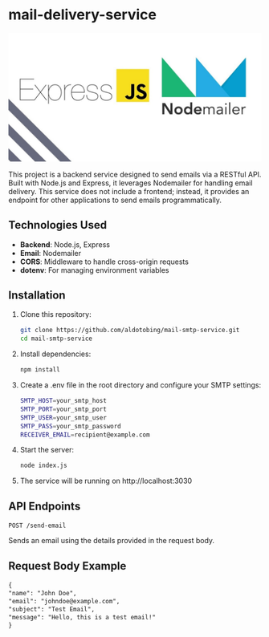 # mail-delivery-service

![mail-smtp-service](/maxresdefault.jpg)

This project is a backend service designed to send emails via a RESTful API. Built with Node.js and Express, it leverages Nodemailer for handling email delivery. This service does not include a frontend; instead, it provides an endpoint for other applications to send emails programmatically.

## Technologies Used

- **Backend**: Node.js, Express
- **Email**: Nodemailer
- **CORS**: Middleware to handle cross-origin requests
- **dotenv**: For managing environment variables

## Installation

1. Clone this repository:

   ```bash
   git clone https://github.com/aldotobing/mail-smtp-service.git
   cd mail-smtp-service
   ```

2. Install dependencies:

   ```bash
   npm install
   ```

3. Create a .env file in the root directory and configure your SMTP settings:

   ```bash
   SMTP_HOST=your_smtp_host
   SMTP_PORT=your_smtp_port
   SMTP_USER=your_smtp_user
   SMTP_PASS=your_smtp_password
   RECEIVER_EMAIL=recipient@example.com
   ```

4. Start the server:

   ```bash
   node index.js
   ```

5. The service will be running on http://localhost:3030

## API Endpoints
```
POST /send-email
```
Sends an email using the details provided in the request body.

## Request Body Example
    {
    "name": "John Doe",
    "email": "johndoe@example.com",
    "subject": "Test Email",
    "message": "Hello, this is a test email!"
    }
    

